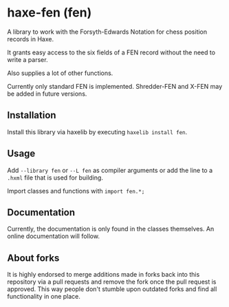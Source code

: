 # haxe-fen (fen)
A library to work with the Forsyth-Edwards Notation for chess position records in Haxe.

It grants easy access to the six fields of a FEN record without the need to write a parser.

Also supplies a lot of other functions.

Currently only standard FEN is implemented. Shredder-FEN and X-FEN may be added in future versions.

## Installation
Install this library via haxelib by executing ```haxelib install fen```.

## Usage
Add ```--library fen``` or ```--L fen``` as compiler arguments or add the line to a ```.hxml``` file that is used for building.

Import classes and functions with ```import fen.*;```

## Documentation
Currently, the documentation is only found in the classes themselves. An online documentation will follow.

## About forks
It is highly endorsed to merge additions made in forks back into this repository via a pull requests and remove the fork once the pull request is approved. This way people don't stumble upon outdated forks and find all functionality in one place.
